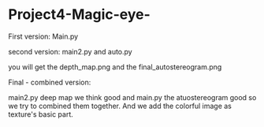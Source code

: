 # Project4-Magic-eye-

First version:
Main.py

second version:
main2.py and auto.py

you will get the depth_map.png and the final_autostereogram.png

Final - combined version:

main2.py deep map we think good and main.py the atuostereogram good so we try to combined them together.
And we add the colorful image as texture's basic part.

